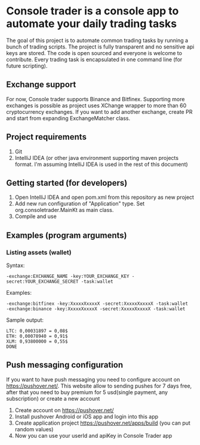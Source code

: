 # Console trader is a console app to automate your daily trading tasks

The goal of this project is to automate common trading tasks by running  a bunch of trading scripts. The project is fully transparent and no sensitive api keys are stored. The code is open sourced and everyone is welcome to contribute. Every trading task is encapsulated in one command line (for future scripting).

## Exchange support
For now, Console trader supports Binance and Bitfinex. Supporting more exchanges is possible as project uses XChange wrapper to more than 60 cryptocurrency exchanges.
If you want to add another exchange, create PR and start from expanding ExchangeMatcher class.

## Project requirements
1. Git
2. IntelliJ IDEA (or other java environment supporting maven projects format. I'm assuming IntelliJ IDEA is used in the rest of this document)

## Getting started (for developers)
1. Open IntelliJ IDEA and open pom.xml from this repository as new project
2. Add new run configuration of "Application" type. Set org.consoletrader.MainKt as main class.
3. Compile and use

## Examples (program arguments)

### Listing assets (wallet)
Syntax:
```
-exchange:EXCHANGE_NAME -key:YOUR_EXCHANGE_KEY -secret:YOUR_EXCHANGE_SECRET -task:wallet
```

Examples:
```
-exchange:bitfinex -key:XxxxxXxxxxX -secret:XxxxxXxxxxX -task:wallet
-exchange:binance -key:XxxxxXxxxxX -secret:XxxxxXxxxxX -task:wallet
```

Sample output:
```
LTC: 0,00031897 = 0,08$
ETH: 0,00078940 = 0,91$
XLM: 0,93800000 = 0,55$
DONE
```

## Push messaging configuration ##
If you want to have push messaging you need to configure account on https://pushover.net/. This website allow to sending pushes for 7 days free, after that you need to buy premium for 5 usd(single payment, any subscription) or create a new account
1. Create account on https://pushover.net/
2. Install pushover Android or iOS app and login into this app
3. Create application project https://pushover.net/apps/build (you can put random values)
4. Now you can use your userId and apiKey in Console Trader app
